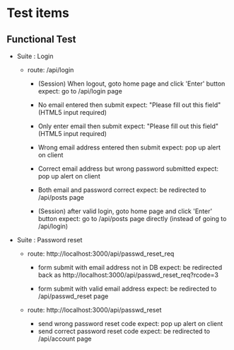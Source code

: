 # Test items

## Functional Test

- Suite : Login
  - route: /api/login
    - (Session) When logout, goto home page and click 'Enter' button
      expect: go to /api/login page

    - No email entered then submit
      expect: "Please fill out this field" (HTML5 input required)
    - Only enter email then submit
      expect: "Please fill out this field" (HTML5 input required)
    - Wrong email address entered then submit
      expect: pop up alert on client
    - Correct email address but wrong password submitted
      expect: pop up alert on client
    - Both email and password correct
      expect: be redirected to /api/posts page
    
    - (Session) after valid login, goto home page and click 'Enter' button
      expect: go to /api/posts page directly (instead of going to /api/login)
      
      

- Suite : Password reset
  - route: http://localhost:3000/api/passwd_reset_req
    - form submit with email address not in DB
      expect: be redirected back as http://localhost:3000/api/passwd_reset_req?rcode=3

    - form submit with valid email address
      expect: be redirected to /api/passwd_reset page

  - route: http://localhost:3000/api/passwd_reset
    - send wrong password reset code
      expect: pop up alert on client
    - send correct password reset code
      expect: be redirected to /api/account page
